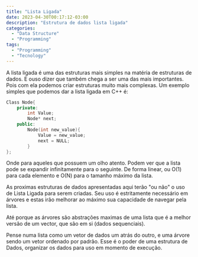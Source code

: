 ```yaml
---
title: "Lista Ligada"
date: 2023-04-30T00:17:12-03:00
description: "Estrutura de dados lista ligada"
categories:
  - "Data Structure"
  - "Programming"
tags:
  - "Programming"
  - "Tecnology"
---
```


A lista ligada é uma das estruturas mais simples na matéria de estruturas de dados. 
E ouso dizer que também chega a ser uma das mais importantes.
Pois com ela podemos criar estruturas muito mais complexas.
Um exemplo simples que podemos dar a lista ligada em C++ é:

```cpp
Class Node{
    private:
        int Value;
        Node* next;
    public:
        Node(int new_value){
            Value = new_value;
            next = NULL;
        }
};
```

Onde para aqueles que possuem um olho atento. 
Podem ver que a lista pode se expandir infinitamente para o seguinte.
De forma linear, ou O(1) para cada elemento e O(N) para o tamanho máximo da lista.

As proximas estruturas de dados apresentadas aqui terão "ou não" o uso de Lista Ligada para serem criadas.
Seu uso é estritamente necessário em árvores e estas irão melhorar ao máximo sua capacidade de navegar pela lista.

Até porque as árvores são abstrações maximas de uma lista que é a melhor versão de um vector, 
que são em si (dados sequenciais).

Pense numa lista como um vetor de dados um atrás do outro, e uma árvore sendo um vetor ordenado por padrão.
Esse é o poder de uma estrutura de Dados, organizar os dados para uso em momento de execução.
